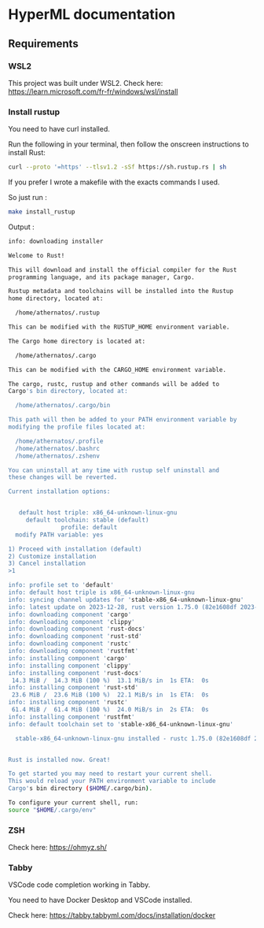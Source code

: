 # HyperML documentation

## Requirements

### WSL2

This project was built under WSL2. Check here: <https://learn.microsoft.com/fr-fr/windows/wsl/install>

### Install rustup

You need to have curl installed.

Run the following in your terminal, then follow the onscreen instructions to install Rust:

```bash
curl --proto '=https' --tlsv1.2 -sSf https://sh.rustup.rs | sh
```

If you prefer I wrote a makefile with the exacts commands I used.

So just run :

```bash
make install_rustup
```

Output :

```bash
info: downloading installer

Welcome to Rust!

This will download and install the official compiler for the Rust
programming language, and its package manager, Cargo.

Rustup metadata and toolchains will be installed into the Rustup
home directory, located at:

  /home/athernatos/.rustup

This can be modified with the RUSTUP_HOME environment variable.

The Cargo home directory is located at:

  /home/athernatos/.cargo

This can be modified with the CARGO_HOME environment variable.

The cargo, rustc, rustup and other commands will be added to
Cargo's bin directory, located at:

  /home/athernatos/.cargo/bin

This path will then be added to your PATH environment variable by
modifying the profile files located at:

  /home/athernatos/.profile
  /home/athernatos/.bashrc
  /home/athernatos/.zshenv

You can uninstall at any time with rustup self uninstall and
these changes will be reverted.

Current installation options:


   default host triple: x86_64-unknown-linux-gnu
     default toolchain: stable (default)
               profile: default
  modify PATH variable: yes

1) Proceed with installation (default)
2) Customize installation
3) Cancel installation
>1

info: profile set to 'default'
info: default host triple is x86_64-unknown-linux-gnu
info: syncing channel updates for 'stable-x86_64-unknown-linux-gnu'
info: latest update on 2023-12-28, rust version 1.75.0 (82e1608df 2023-12-21)
info: downloading component 'cargo'
info: downloading component 'clippy'
info: downloading component 'rust-docs'
info: downloading component 'rust-std'
info: downloading component 'rustc'
info: downloading component 'rustfmt'
info: installing component 'cargo'
info: installing component 'clippy'
info: installing component 'rust-docs'
 14.3 MiB /  14.3 MiB (100 %)  13.1 MiB/s in  1s ETA:  0s
info: installing component 'rust-std'
 23.6 MiB /  23.6 MiB (100 %)  22.1 MiB/s in  1s ETA:  0s
info: installing component 'rustc'
 61.4 MiB /  61.4 MiB (100 %)  24.0 MiB/s in  2s ETA:  0s
info: installing component 'rustfmt'
info: default toolchain set to 'stable-x86_64-unknown-linux-gnu'

  stable-x86_64-unknown-linux-gnu installed - rustc 1.75.0 (82e1608df 2023-12-21)


Rust is installed now. Great!

To get started you may need to restart your current shell.
This would reload your PATH environment variable to include
Cargo's bin directory ($HOME/.cargo/bin).

To configure your current shell, run:
source "$HOME/.cargo/env"
```

### ZSH

Check here: <https://ohmyz.sh/>

### Tabby

VSCode code completion working in Tabby.

You need to have Docker Desktop and VSCode installed.

Check here: <https://tabby.tabbyml.com/docs/installation/docker>
